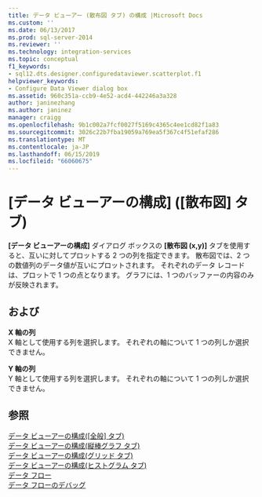```yaml
---
title: データ ビューアー (散布図 タブ) の構成 |Microsoft Docs
ms.custom: ''
ms.date: 06/13/2017
ms.prod: sql-server-2014
ms.reviewer: ''
ms.technology: integration-services
ms.topic: conceptual
f1_keywords:
- sql12.dts.designer.configuredataviewer.scatterplot.f1
helpviewer_keywords:
- Configure Data Viewer dialog box
ms.assetid: 960c351a-ccb9-4e52-acd4-442246a3a328
author: janinezhang
ms.author: janinez
manager: craigg
ms.openlocfilehash: 9b1c002a7fcf0027f5169c4365c4ee1cd82f1a83
ms.sourcegitcommit: 3026c22b7fba19059a769ea5f367c4f51efaf286
ms.translationtype: MT
ms.contentlocale: ja-JP
ms.lasthandoff: 06/15/2019
ms.locfileid: "66060675"
---
```

# <a name="configure-data-viewer-scatter-plot-tab"></a>[データ ビューアーの構成] ([散布図] タブ)
  **[データ ビューアーの構成]** ダイアログ ボックスの **[散布図 (x,y)]** タブを使用すると、互いに対してプロットする 2 つの列を指定できます。 散布図では、2 つの数値列のデータ値が互いにプロットされます。 それぞれのデータ レコードは、プロットで 1 つの点となります。 グラフには、1 つのバッファーの内容のみが反映されます。  
  
## <a name="options"></a>および  
 **X 軸の列**  
 X 軸として使用する列を選択します。 それぞれの軸について 1 つの列しか選択できません。  
  
 **Y 軸の列**  
 Y 軸として使用する列を選択します。 それぞれの軸について 1 つの列しか選択できません。  
  
## <a name="see-also"></a>参照  
 [データ ビューアーの構成&#40;[全般] タブ&#41;](../../2014/integration-services/configure-data-viewer-general-tab.md)   
 [データ ビューアーの構成&#40;縦棒グラフ タブ&#41;](../../2014/integration-services/configure-data-viewer-column-chart-tab.md)   
 [データ ビューアーの構成&#40;グリッド タブ&#41;](../../2014/integration-services/configure-data-viewer-grid-tab.md)   
 [データ ビューアーの構成&#40;ヒストグラム タブ&#41;](../../2014/integration-services/configure-data-viewer-histogram-tab.md)   
 [データ フロー](data-flow/data-flow.md)   
 [データ フローのデバッグ](troubleshooting/debugging-data-flow.md)  
  
  
